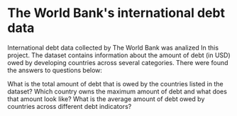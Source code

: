 # The World Bank's international debt data
International debt data collected by The World Bank was analized In this project. The dataset contains information about the amount of debt (in USD) owed by developing countries across several categories. There were found the answers to questions below:

What is the total amount of debt that is owed by the countries listed in the dataset?
Which country owns the maximum amount of debt and what does that amount look like?
What is the average amount of debt owed by countries across different debt indicators?
